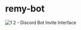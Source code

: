 # remy-bot
![1 2 - Discord Bot Invite Interface](https://github.com/meharpreetsingh/remy-bot/assets/59705551/af5894af-55c6-4d07-a450-9a879723de2b)
